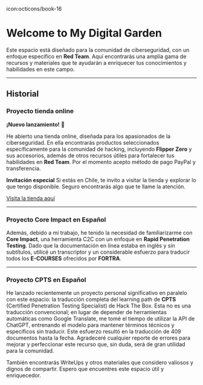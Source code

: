 icon:octicons/book-16

# Welcome to My Digital Garden
Este espacio está diseñado para la comunidad de ciberseguridad, con un enfoque específico en **Red Team**. Aquí encontrarás una amplia gama de recursos y materiales que te ayudarán a enriquecer tus conocimientos y habilidades en este campo.

---

## Historial
### Proyecto tienda online
**¡Nuevo lanzamiento!** 🚀

He abierto una tienda online, diseñada para los apasionados de la ciberseguridad. En ella encontrarás productos seleccionados específicamente para la comunidad de hacking, incluyendo **Flipper Zero** y sus accesorios, además de otros recursos útiles para fortalecer tus habilidades en **Red Team**. Por el momento acepto método de pago PayPal y transferencia.

**Invitación especial**
Si estás en Chile, te invito a visitar la tienda y explorar lo que tengo disponible. Seguro encontrarás algo que te llame la atención.

[Visita la tienda aquí](https://dcollao.mysellix.io/)

---

### Proyecto Core Impact en Español
Además, debido a mi trabajo, he tenido la necesidad de familiarizarme con **Core Impact**, una herramienta C2C con un enfoque en **Rapid Penetration Testing**. Dado que la documentación en línea estaba en inglés y sin subtítulos, utilicé un transcriptor y un considerable esfuerzo para traducir todos los **E-COURSES** ofrecidos por **FORTRA**.

---

### Proyecto CPTS en Español
He lanzado recientemente un proyecto personal significativo en paralelo con este espacio: la traducción completa del learning path de **CPTS** (Certified Penetration Testing Specialist) de Hack The Box. Esta no es una traducción convencional; en lugar de depender de herramientas automáticas como Google Translate, me tomé el tiempo de utilizar la API de ChatGPT, entrenando el modelo para mantener términos técnicos y específicos sin traducir. Este esfuerzo resultó en la traducción de 409 documentos hasta la fecha. Agradeceré cualquier reporte de errores para mejorar y perfeccionar este recurso que, sin duda, será de gran utilidad para la comunidad.

También encontrarás WriteUps y otros materiales que considero valiosos y dignos de compartir. Espero que encuentres este espacio útil y enriquecedor.
